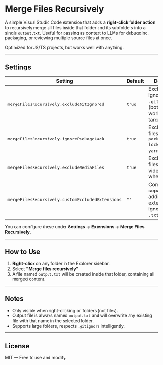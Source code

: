 # Merge Files Recursively

A simple Visual Studio Code extension that adds a **right-click folder action** to recursively merge all files inside that folder and its subfolders into a single `output.txt`. Useful for passing as context to LLMs for debugging, packaging, or reviewing multiple source files at once.

Optimized for JS/TS projects, but works well with anything.

---

## Settings

| Setting                                 | Default | Description |
|----------------------------------------|---------|-------------|
| `mergeFilesRecursively.excludeGitIgnored` | `true`  | Exclude files ignored by `.gitignore` files (both workspace and target folder) |
| `mergeFilesRecursively.ignorePackageLock` | `true`  | Exclude lock files like `package-lock.json`, `yarn.lock`, etc. |
| `mergeFilesRecursively.excludeMediaFiles` | `true`  | Exclude media files (images, videos, audio) when merging. |
| `mergeFilesRecursively.customExcludedExtensions` | `""`  | Comma-separated list of additional file extensions to ignore (e.g., `.txt,.log,.tmp`). |

You can configure these under **Settings → Extensions → Merge Files Recursively**.

---

## How to Use

1. **Right-click** on any folder in the Explorer sidebar.
2. Select **"Merge files recursively"**
3. A file named `output.txt` will be created inside that folder, containing all merged content.

---

## Notes

- Only visible when right-clicking on folders (not files).
- Output file is always named `output.txt` and will overwrite any existing file with that name in the selected folder.
- Supports large folders, respects `.gitignore` intelligently.

---

## License

MIT — Free to use and modify.
